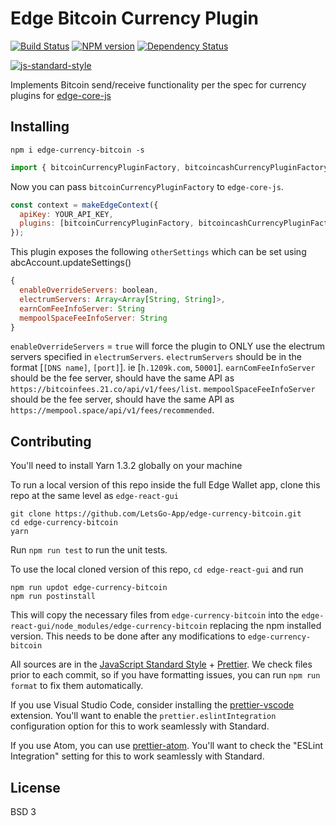 # Edge Bitcoin Currency Plugin

[![Build Status][travis-image]][travis-url] [![NPM version][npm-image]][npm-url] [![Dependency Status][daviddm-image]][daviddm-url]

[![js-standard-style](https://cdn.rawgit.com/feross/standard/master/badge.svg)](https://github.com/feross/standard)

Implements Bitcoin send/receive functionality per the spec for currency plugins for [edge-core-js](https://github.com/Airbitz/edge-core-js)

## Installing

    npm i edge-currency-bitcoin -s

```js
import { bitcoinCurrencyPluginFactory, bitcoincashCurrencyPluginFactory } from `edge-currency-bitcoin`
```

Now you can pass `bitcoinCurrencyPluginFactory` to `edge-core-js`.

```js
const context = makeEdgeContext({
  apiKey: YOUR_API_KEY,
  plugins: [bitcoinCurrencyPluginFactory, bitcoincashCurrencyPluginFactory],
});
```

This plugin exposes the following `otherSettings` which can be set using abcAccount.updateSettings()

```js
{
  enableOverrideServers: boolean,
  electrumServers: Array<Array[String, String]>,
  earnComFeeInfoServer: String
  mempoolSpaceFeeInfoServer: String
}
```

`enableOverrideServers` = `true` will force the plugin to ONLY use the electrum servers specified in `electrumServers`.
`electrumServers` should be in the format [`[DNS name]`, `[port]`]. ie [`h.1209k.com`, `50001`].
`earnComFeeInfoServer` should be the fee server, should have the same API as `https://bitcoinfees.21.co/api/v1/fees/list`.
`mempoolSpaceFeeInfoServer` should be the fee server, should have the same API as `https://mempool.space/api/v1/fees/recommended`.

[npm-image]: https://badge.fury.io/js/edge-currency-bitcoin.svg
[npm-url]: https://npmjs.org/package/edge-currency-bitcoin
[travis-image]: https://travis-ci.org/Airbitz/edge-currency-bitcoin.svg?branch=master
[travis-url]: https://travis-ci.org/Airbitz/edge-currency-bitcoin
[daviddm-image]: https://david-dm.org/Airbitz/edge-currency-bitcoin.svg?theme=shields.io
[daviddm-url]: https://david-dm.org/Airbitz/edge-currency-bitcoin

## Contributing

You'll need to install Yarn 1.3.2 globally on your machine

To run a local version of this repo inside the full Edge Wallet app, clone this repo at the same level as `edge-react-gui`

    git clone https://github.com/LetsGo-App/edge-currency-bitcoin.git
    cd edge-currency-bitcoin
    yarn

Run `npm run test` to run the unit tests.

To use the local cloned version of this repo, `cd edge-react-gui` and run

    npm run updot edge-currency-bitcoin
    npm run postinstall

This will copy the necessary files from `edge-currency-bitcoin` into the `edge-react-gui/node_modules/edge-currency-bitcoin` replacing the npm installed version. This needs to be done after any modifications to `edge-currency-bitcoin`

All sources are in the [JavaScript Standard Style](http://standardjs.com/) + [Prettier](https://prettier.io/). We check files prior to each commit, so if you have formatting issues, you can run `npm run format` to fix them automatically.

If you use Visual Studio Code, consider installing the [prettier-vscode](https://marketplace.visualstudio.com/items?itemName=esbenp.prettier-vscode) extension. You'll want to enable the `prettier.eslintIntegration` configuration option for this to work seamlessly with Standard.

If you use Atom, you can use [prettier-atom](https://atom.io/packages/prettier-atom). You'll want to check the "ESLint Integration" setting for this to work seamlessly with Standard.

## License

BSD 3
